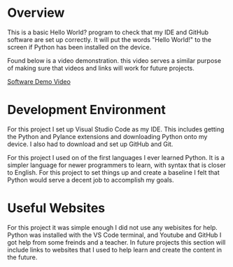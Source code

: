 # Overview

This is a basic Hello World? program to check that my IDE and GitHub software are set up correctly. It will put the words "Hello World!" to the screen if Python has been installed on the device.

Found below is a video demonstration. this video serves a similar purpose of making sure that videos and links will work for future projects.

[Software Demo Video](https://youtu.be/mdqyi1CX1-U)

# Development Environment

For this project I set up Visual Studio Code as my IDE. This includes getting the Python and Pylance extensions and downloading Python onto my device. I also had to download and set up GitHub and Git.

For this project I used on of the first languages I ever learned Python. It is a simpler language for newer programmers to learn, with syntax that is closer to English. For this project to set things up and create a baseline I felt that Python would serve a decent job to accomplish my goals.

# Useful Websites

For this project it was simple enough I did not use any webisites for help. Python was installed with the VS Code terminal, and Youtube and GitHub I got help from some freinds and a teacher. In future projects this section will include links to websites that I used to help learn and create the content in the future.